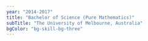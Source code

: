 ```yaml
---
year: "2014-2017"
title: "Bachelor of Science (Pure Mathematics)"
subTitle: "The University of Melbourne, Australia"
bgColor: "bg-skill-bg-three"
---
```

